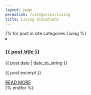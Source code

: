 ```yaml
---
layout: page
permalink: /categories/Living
title: Living Situations
---
```


<div class="categoryContainer">
  {% for post in site.categories.Living %}
  <li>
    <h3 class="catTitle"><a href="{{ post.url }}">{{ post.title }}</a></h3>
    <span>{{ post.date | date_to_string }}</span>
    <article class="archive-item">
      <p>{{ post.excerpt }}</p>
      <a href="{{ post.url }}">READ MORE</a>
    </article>
  </li>
  {% endfor %}
</div>